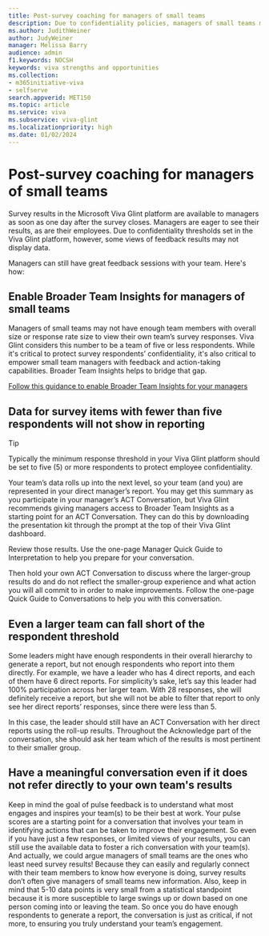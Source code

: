 ```yaml
---
title: Post-survey coaching for managers of small teams
description: Due to confidentiality policies, managers of small teams may not see survey reports directly from their own team. Empower these managers with Broader Team Insights so all managers and employees can benefit from survey feedback.
ms.author: JudithWeiner
author: JudyWeiner
manager: Melissa Barry
audience: admin
f1.keywords: NOCSH
keywords: viva strengths and opportunities
ms.collection:  
- m365initiative-viva
- selfserve 
search.appverid: MET150 
ms.topic: article
ms.service: viva
ms.subservice: viva-glint
ms.localizationpriority: high
ms.date: 01/02/2024
---
```


# Post-survey coaching for managers of small teams

Survey results in the Microsoft Viva Glint platform are available to managers as soon as one day after the survey closes. Managers are eager to see their results, as are their employees. Due to confidentiality thresholds set in the Viva Glint platform, however, some views of feedback results may not display data.

Managers can still have great feedback sessions with your team. Here's how: 

## Enable Broader Team Insights for managers of small teams

Managers of small teams may not have enough team members with overall size or response rate size to view their own team’s survey responses. Viva Glint considers this number to be a team of five or less respondents. While it's critical to protect survey respondents’ confidentiality, it's also critical to empower small team managers with feedback and action-taking capabilities. Broader Team Insights helps to bridge that gap.

[Follow this guidance to enable Broader Team Insights for your managers](https://go.microsoft.com/fwlink/?linkid=2231012)

## Data for survey items with fewer than five respondents will not show in reporting

> [!TIP]
> Typically the minimum response threshold in your Viva Glint platform should be set to five (5) or more respondents to protect employee confidentiality.

Your team’s data rolls up into the next level, so your team (and you) are represented in your direct manager’s report. You may get this summary as you participate in your manager’s ACT Conversation, but Viva Glint recommends giving managers access to Broader Team Insights as a starting point for an ACT Conversation. They can do this by downloading the presentation kit through the prompt at the top of their Viva Glint dashboard. 

Review those results. Use the one-page Manager Quick Guide to Interpretation to help you prepare for your conversation.

Then hold your own ACT Conversation to discuss where the larger-group results do and do not reflect the smaller-group experience and what action you will all commit to in order to make improvements. Follow the one-page Quick Guide to Conversations to help you with this conversation.

## Even a larger team can fall short of the respondent threshold

Some leaders might have enough respondents in their overall hierarchy to generate a report, but not enough respondents who report into them directly. For example, we have a leader who has 4 direct reports, and each of them have 6 direct reports. For simplicity’s sake, let’s say this leader had 100% participation across her larger team. With 28 responses, she will definitely receive a report, but she will not be able to filter that report to only see her direct reports’ responses, since there were less than 5.

In this case, the leader should still have an ACT Conversation with her direct reports using the roll-up results. Throughout the Acknowledge part of the conversation, she should ask her team which of the results is most pertinent to their smaller group.

## Have a meaningful conversation even if it does not refer directly to your own team's results

Keep in mind the goal of pulse feedback is to understand what most engages and inspires your team(s) to be their best at work. Your pulse scores are a starting point for a conversation that involves your team in identifying actions that can be taken to improve their engagement. So even if you have just a few responses, or limited views of your results, you can still use the available data to foster a rich conversation with your team(s). And actually, we could argue managers of small teams are the ones who least need survey results! Because they can easily and regularly connect with their team members to know how everyone is doing, survey results don’t often give managers of small teams new information. Also, keep in mind that 5-10 data points is very small from a statistical standpoint because it is more susceptible to large swings up or down based on one person coming into or leaving the team. So once you do have enough respondents to generate a report, the conversation is just as critical, if not more, to ensuring you truly understand your team’s engagement.
